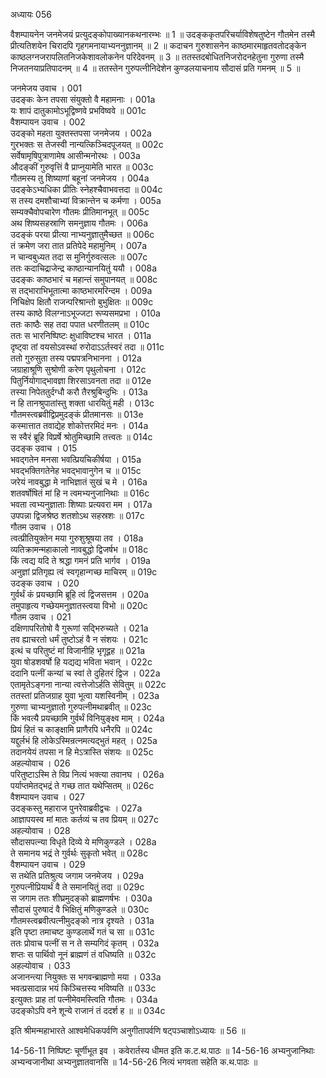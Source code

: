 अध्यायः 056

वैशम्पायनेन जनमेजयं प्रत्युदङ्कोपाख्यानकथनारम्भः ॥ 1 ॥ उदङ्ककृतपरिचर्याविशेषतुष्टेन गौतमेन तस्मै प्रीत्यतिशयेन चिरादपि गृहगमनायाभ्यननुज्ञानम् ॥ 2 ॥ कदाचन गुरुशासनेन काष्ठमारमाहृतवतोदङ्केन काष्ठलग्नजरापलितनिजकेशावलोकनेन परिदेवनम् ॥ 3 ॥ ततस्तदबोधितनिजरोदनहेतुना गुरुणा तस्मै निजतनयाप्रतिपादनम् ॥ 4 ॥ ततस्तेन गुरुपत्नीनिदेशेन कुण्डलयाचनाय सौदासं प्रति गमनम् ॥ 5 ॥

जनमेजय उवाच ।	001  
उदङ्कः केन तपसा संयुक्तो वै महामनाः ।	001a  
यः शापं दातुकामोऽभूद्विष्णवे प्रभविष्ववे ॥	001c  
वैशम्पायन उवाच ।	002  
उदङ्को महता युक्तस्तपसा जनमेजय ।	002a  
गुरभक्तः स तेजस्वी नान्यत्किञ्चिदपूजयत् ॥	002c  
सर्वेषामृषिपुत्राणामेष आसीन्मनोरथः ।	003a  
औदङ्कीं गुरुवृत्तिं वै प्राप्नुयामेति भारत ॥	003c  
गौतमस्य तु शिष्याणां बहूनां जनमेजय ।	004a  
उदङ्केऽभ्यधिका प्रीतिः स्नेहश्चैवाभवत्तदा ॥	004c  
स तस्य दमशौचाभ्यां विक्रान्तेन च कर्मणा ।	005a  
सम्यक्चैवोपचारेण गौतमः प्रीतिमानभूत् ॥	005c  
अथ शिष्यसहस्राणि समनुज्ञाय गौतमः ।	006a  
उदङ्कं परया प्रीत्या नाभ्यनुज्ञातुमैच्छत ॥	006c  
तं क्रमेण जरा तात प्रतिपेदे महामुनिम् ।	007a  
न चान्वबुध्यत तदा स मुनिर्गुरुवत्सलः ॥	007c  
ततः कदाचिद्राजेन्द्र काष्ठान्यानयितुं ययौ ।	008a  
उदङ्कः काष्ठभारं च महान्तं समुपानयत् ॥	008c  
स तद्भाराभिभूतात्मा काष्ठभारमरिन्दम ।	009a  
निचिक्षेप क्षितौ राजन्परिश्रान्तो बुभुक्षितः ॥	009c  
तस्य काष्ठे विलग्नाऽभूज्जटा रूप्यसमप्रभा ।	010a  
ततः काष्ठैः सह तदा पपात धरणीतलम् ॥	010c  
ततः स भारनिष्पिष्टः क्षुधाविष्टश्च भारत ।	011a  
दृष्ट्वा तां वयसोऽवस्थां रुरोदाऽऽर्तस्वरं तदा ॥	011c  
ततो गुरुसुता तस्य पद्मपत्रनिभानना ।	012a  
जग्राहाश्रूणि सुश्रोणी करेण पृथुलोचना ।	012c  
पितुर्नियोगाद्भावज्ञा शिरसाऽवनता तदा ॥	012e  
तस्या निपेततुर्दग्धौ करौ तैरश्रुबिन्दुभिः ।	013a  
न हि तानश्रुपातांस्तु शक्ता धारयितुं मही ।	013c  
गौतमस्त्वब्रवीद्विप्रमुदङ्कं प्रीतमानसः ॥	013e  
कस्मात्तात तवाद्येह शोकोत्तरमिदं मनः ।	014a  
स स्वैरं ब्रूहि विप्रर्षे श्रोतुमिच्छामि तत्त्वतः ॥	014c  
उदङ्क उवाच ।	015  
भवद्गतेन मनसा भवत्प्रियचिकीर्षया ।	015a  
भवद्भक्तिगतेनेह भवद्भावानुगेन च ॥	015c  
जरेयं नावबुद्धा मे नाभिज्ञातं सुखं च मे ।	016a  
शतवर्षोषितं मां हि न त्वमभ्यनुजानिथाः ॥	016c  
भवता त्वभ्यनुज्ञाताः शिष्याः प्रत्यवरा मम ।	017a  
उपपन्ना द्विजश्रेष्ठ शतशोऽथ सहस्रशः ॥	017c  
गौतम उवाच ।	018  
त्वत्प्रीतियुक्तेन मया गुरुशुश्रूषया तव ।	018a  
व्यतिक्रामन्महाकालो नावबुद्धो द्विजर्षभ ॥	018c  
किं त्वद्य यदि ते श्रद्धा गमनं प्रति भार्गव ।	019a  
अनुज्ञां प्रतिगृह्य त्वं स्वगृहान्गच्छ माचिरम् ॥	019c  
उदङ्क उवाच ।	020  
गुर्वर्थं कं प्रयच्छामि ब्रूहि त्वं द्विजसत्तम ।	020a  
तमुपाहृत्य गच्छेयमनुज्ञातस्त्वया विभो ॥	020c  
गौतम उवाच ।	021  
दक्षिणापरितोषो वै गुरूणां सद्भिरुच्यते ।	021a  
तव ह्याचरतो धर्मं तुष्टोऽहं वै न संशयः ।	021c  
इत्थं च परितुष्टं मां विजानीहि भृगूद्वह ॥	021a  
युवा षोडशवर्षो हि यद्यद्य भविता भवान् ।	022c  
ददानि पत्नीं कन्यां च स्वां ते दुहितरं द्विज ।	022a  
एतामृतेऽङ्गना नान्या त्वत्तेजोऽर्हति सेवितुम् ॥	022c  
ततस्तां प्रतिजग्राह युवा भूत्वा यशस्विनीम् ।	023a  
गुरुणा चाभ्यनुज्ञातो गुरुपत्नीमथाब्रवीत् ॥	023c  
किं भवत्यै प्रयच्छामि गुर्वर्थं विनियुङ्क्ष्व माम् ।	024a  
प्रियं हितं च काङ्क्षामि प्राणैरपि धनैरपि ॥	024c  
यद्दुर्लभं हि लोकेऽस्मिन्रत्नमत्यद्भुतं महत् ।	025a  
तदानयेयं तपसा न हि मेऽत्रास्ति संशयः ॥	025c  
अहल्योवाच ।	026  
परितुष्टाऽस्मि ते विप्र नित्यं भक्त्या तवानघ ।	026a  
पर्याप्तमेतद्भद्रं ते गच्छ तात यथेप्सितम् ॥	026c  
वैशम्पायन उवाच ।	027  
उदङ्कस्तु महाराज पुनरेवाब्रवीद्वचः ।	027a  
आज्ञापयस्व मां मातः कर्तव्यं च तव प्रियम् ॥	027c  
अहल्योवाच ।	028  
सौदासपत्न्या विधृते दिव्ये ये मणिकुण्डले ।	028a  
ते समानय भद्रं ते गुर्वर्थः सुकृतो भवेत् ॥	028c  
वैशम्पायन उवाच ।	029  
स तथेति प्रतिश्रुत्य जगाम जनमेजय ।	029a  
गुरुपत्नीप्रियार्थं वै ते समानयितुं तदा ॥	029c  
स जगाम ततः शीघ्रमुदङ्को ब्राह्मणर्षभः ।	030a  
सौदासं पुरुषादं वै भिक्षितुं मणिकुण्डले ॥	030c  
गौतमस्त्वब्रवीत्पत्नीमुदङ्को नात्र दृश्यते ।	031a  
इति पृष्टा तमाचष्ट कुण्डलार्थे गतं च सा ॥	031c  
ततः प्रोवाच पत्नीं स न ते सम्यगिदं कृतम् ।	032a  
शप्तः स पार्थिवो नूनं ब्राह्मणं तं वधिष्यति ॥	032c  
अहल्योवाच ।	033  
अजानन्त्या नियुक्तः स भगवन्ब्राह्मणो मया ।	033a  
भवत्प्रसादान्न भयं किञ्चित्तस्य भविष्यति ॥	033c  
इत्युक्तः प्राह तां पत्नीमेवमस्त्विति गौतमः ।	034a  
उदङ्कोऽपि वने शून्ये राजानं तं ददर्श ह ॥ ॥	034c  

इति श्रीमन्महाभारते आश्वमेधिकपर्वणि अनुगीतापर्वणि षट्पञ्चाशोऽध्यायः ॥ 56 ॥

14-56-11 निष्पिष्टः चूर्णीभूत इव । कवेरार्तस्य धीमत इति क.ट.थ.पाठः ॥ 14-56-16 अभ्यनुजानिथाः अभ्यन्वजानीथा अभ्यनुज्ञातवानसि ॥ 14-56-26 नित्यं भगवता सहेति क.थ.पाठः ॥
